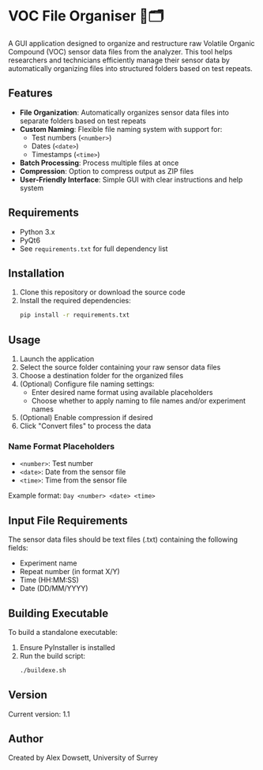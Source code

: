 # VOC File Organiser 🧬🗂️

A GUI application designed to organize and restructure raw Volatile Organic Compound (VOC) sensor data files from the analyzer. This tool helps researchers and technicians efficiently manage their sensor data by automatically organizing files into structured folders based on test repeats.

## Features

- **File Organization**: Automatically organizes sensor data files into separate folders based on test repeats
- **Custom Naming**: Flexible file naming system with support for:
  - Test numbers (`<number>`)
  - Dates (`<date>`)
  - Timestamps (`<time>`)
- **Batch Processing**: Process multiple files at once
- **Compression**: Option to compress output as ZIP files
- **User-Friendly Interface**: Simple GUI with clear instructions and help system

## Requirements

- Python 3.x
- PyQt6
- See `requirements.txt` for full dependency list

## Installation

1. Clone this repository or download the source code
2. Install the required dependencies:
   ```bash
   pip install -r requirements.txt
   ```

## Usage

1. Launch the application
2. Select the source folder containing your raw sensor data files
3. Choose a destination folder for the organized files
4. (Optional) Configure file naming settings:
   - Enter desired name format using available placeholders
   - Choose whether to apply naming to file names and/or experiment names
5. (Optional) Enable compression if desired
6. Click "Convert files" to process the data

### Name Format Placeholders

- `<number>`: Test number
- `<date>`: Date from the sensor file
- `<time>`: Time from the sensor file

Example format: `Day <number> <date> <time>`

## Input File Requirements

The sensor data files should be text files (.txt) containing the following fields:
- Experiment name
- Repeat number (in format X/Y)
- Time (HH:MM:SS)
- Date (DD/MM/YYYY)

## Building Executable

To build a standalone executable:

1. Ensure PyInstaller is installed
2. Run the build script:
   ```bash
   ./buildexe.sh
   ```

## Version

Current version: 1.1

## Author

Created by Alex Dowsett, University of Surrey
